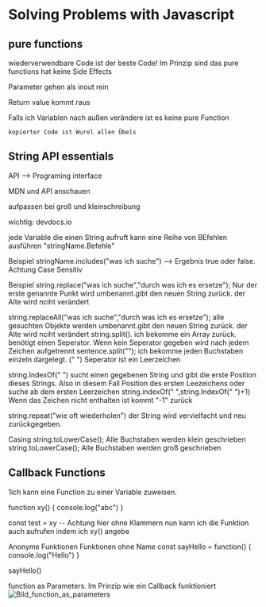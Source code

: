 # Solving Problems with Javascript

## pure functions

wiederverwendbare Code ist der beste Code! Im Prinzip sind das pure functions
hat keine Side Effects

Parameter gehen als inout rein 

Return value kommt raus

Falls ich Variablen nach außen verändere ist es keine pure Function

`kopierter Code ist Wurel allen Übels`


## String API essentials
API --> Programing interface

MDN und API anschauen

aufpassen bei groß und kleinschreibung

wichtig: devdocs.io


jede Variable die einen String aufruft kann eine Reihe von BEfehlen ausführen "stringName.Befehle"

Beispiel stringName.includes("was ich suche") --> Ergebnis true oder false. Achtung Case Sensitiv

Beispiel
string.replace("was ich suche","durch was ich es ersetze"); Nur der erste genannte Punkt wird umbenannt.gibt den neuen String zurück. der Alte wird nciht verändert

string.replaceAll("was ich suche","durch was ich es ersetze"); alle gesuchten Objekte werden umbenannt.gibt den neuen String zurück. der Alte wird nciht verändert
string.split(). ich bekomme ein Array zurück. benötigt einen Seperator. Wenn kein Seperator gegeben wird nach jedem Zeichen aufgetrennt
sentence.split(""); ich bekomme jeden Buchstaben einzeln dargelegt. (" ") Seperator ist ein Leerzeichen

string.IndexOf(" ") sucht einen gegebenen String und gibt die erste Position dieses Strings. Also in diesem Fall Position des ersten Leezeichens
oder suche ab dem ersten Leerzeichen string.indexOf(" ",string.IndexOf(" ")+1)
Wenn das Zeichen nicht enthalten ist kommt "-1" zurück

string.repeat("wie oft wiederholen")  der String wird vervielfacht und neu zurückgegeben.

Casing
string.toLowerCase(); Alle Buchstaben werden klein geschrieben
string.toLowerCase(); Alle Buchstaben werden groß geschrieben


## Callback Functions

1ich kann eine Function zu einer Variable zuweisen. 

function xy() {
console.log("abc") }

const test = xy -- Achtung hier ohne Klammern
nun kann ich die Funktion auch aufrufen indem ich xy() angebe

Anonyme Funktionen
Funktionen ohne Name
const sayHello = function() {
console.log("Hello")
}

sayHello()



function as Parameters. Im Prinzip wie ein Callback funktioniert
![Bild_function_as_parameters](https://user-images.githubusercontent.com/104325830/169482855-4d2d72a7-3589-461c-acee-faed306d0a8c.JPG)


